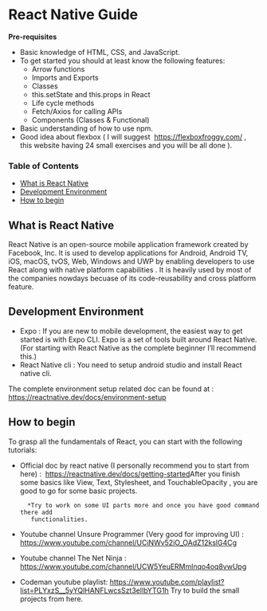 
React Native Guide
==


**Pre-requisites**

- Basic knowledge of HTML, CSS, and JavaScript.
- To get started you should at least know the following features:
    - Arrow functions
    - Imports and Exports
    - Classes
    - this.setState and this.props in React
    - Life cycle methods
    - Fetch/Axios for calling APIs
    - Components (Classes & Functional)
- Basic understanding of how to use npm.
- Good idea about flexbox ( I will suggest ​ https://flexboxfroggy.com/​ , this
website having 24 small exercises and you will be all done ).

### Table of Contents

- [What is React Native](#what-is-react-native)
- [Development Environment](#development-environment)
- [How to begin](#how-to-begin)

## What is React Native
 
React Native is an open-source mobile application framework created by Facebook, Inc. It is used to develop applications for Android, Android TV, iOS, macOS, tvOS, Web, Windows and UWP by enabling developers to use React along with native platform capabilities .
It is heavily used by most of the companies nowdays becuase of its code-reusability and cross platform feature.



## Development Environment

- Expo : If you are new to mobile development, the easiest way to get started
is with Expo CLI. Expo is a set of tools built around React Native.(For
starting with React Native as the complete beginner I’ll recommend this.)
- React Native cli : You need to setup android studio and install React native
cli.

The complete environment setup related doc can be found at :
https://reactnative.dev/docs/environment-setup



## How to begin

To grasp all the fundamentals of React, you can start with the following tutorials:
- Official doc by react native (I personally recommend you to start from
here) :​ ​ https://reactnative.dev/docs/getting-started​ ​ After you finish some
basics like View, Text, Stylesheet, and TouchableOpacity , you are good to
go for some basic projects.

        *Try to work on some UI parts more and once you have good command there add
         functionalities.

- Youtube channel Unsure Programmer (Very good for improving UI) :
https://www.youtube.com/channel/UCiNWv52iO_OAdZ12kslG4Cg

- Youtube channel The Net Ninja :
https://www.youtube.com/channel/UCW5YeuERMmlnqo4oq8vwUpg

- Codeman youtube playlist:
https://www.youtube.com/playlist?list=PLYxzS__5yYQlHANFLwcsSzt3elIbYTG1h
Try to build the small projects from here.